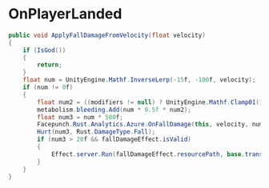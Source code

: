 <Badge type="danger" text="Carbon Compatible"/><Badge type="warning" text="Oxide Compatible"/>
# OnPlayerLanded
```csharp
public void ApplyFallDamageFromVelocity(float velocity)
{
	if (IsGod())
	{
		return;
	}
	float num = UnityEngine.Mathf.InverseLerp(-15f, -100f, velocity);
	if (num != 0f)
	{
		float num2 = ((modifiers != null) ? UnityEngine.Mathf.Clamp01(1f - modifiers.GetValue(Modifier.ModifierType.Clotting)) : 1f);
		metabolism.bleeding.Add(num * 0.5f * num2);
		float num3 = num * 500f;
		Facepunch.Rust.Analytics.Azure.OnFallDamage(this, velocity, num3);
		Hurt(num3, Rust.DamageType.Fall);
		if (num3 > 20f && fallDamageEffect.isValid)
		{
			Effect.server.Run(fallDamageEffect.resourcePath, base.transform.position, UnityEngine.Vector3.zero);
		}
	}
}

```
